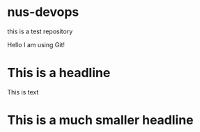 # nus-devops
this is a test repository

Hello I am using Git!

# This is a headline

This is text

# This is a much smaller headline

